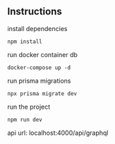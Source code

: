 ## Instructions

install dependencies
```
npm install
```

run docker container db
```
docker-compose up -d
```

run prisma migrations
```
npx prisma migrate dev
```

run the project
```
npm run dev
```


api url: localhost:4000/api/graphql
